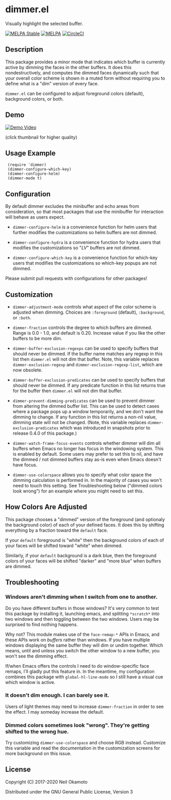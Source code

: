 # dimmer.el

Visually highlight the selected buffer.

[![MELPA Stable](https://stable.melpa.org/packages/dimmer-badge.svg)](https://stable.melpa.org/#/dimmer)
[![MELPA](https://melpa.org/packages/dimmer-badge.svg)](https://melpa.org/#/dimmer)
[![CircleCI](https://img.shields.io/circleci/project/github/gonewest818/dimmer.el.svg)](https://circleci.com/gh/gonewest818/dimmer.el)

## Description

This package provides a minor mode that indicates which buffer is
currently active by dimming the faces in the other buffers.  It does
this nondestructively, and computes the dimmed faces dynamically such
that your overall color scheme is shown in a muted form without
requiring you to define what is a "dim" version of every face.

`dimmer.el` can be configured to adjust foreground colors (default),
background colors, or both.

## Demo

[![Demo Video](https://github.com/gonewest818/dimmer.el/raw/master/doc/dimmer-demo.gif)](https://github.com/gonewest818/dimmer.el/raw/master/doc/dimmer-demo.webm)

(click thumbnail for higher quality)

## Usage Example

     (require 'dimmer)
     (dimmer-configure-which-key)
     (dimmer-configure-helm)
     (dimmer-mode t)

## Configuration

By default dimmer excludes the minibuffer and echo areas from
consideration, so that most packages that use the minibuffer for
interaction will behave as users expect.

* `dimmer-configure-helm` is a convenience function for helm users that
further modifies the customizations so helm buffers are not dimmed.

* `dimmer-configure-hydra` is a convenience function for hydra users
that modifies the customizations so "*LV*" buffers are not dimmed.

* `dimmer-configure-which-key` is a convenience function for which-key
users that modifies the customizations so which-key popups are not dimmed.

Please submit pull requests with configurations for other packages!

## Customization

* `dimmer-adjustment-mode` controls what aspect of the color scheme is
adjusted when dimming.  Choices are `:foreground` (default),
`:background`, or `:both`. 

* `dimmer-fraction` controls the degree to which buffers are dimmed.
Range is 0.0 - 1.0, and default is 0.20.  Increase value if you
like the other buffers to be more dim.

* `dimmer-buffer-exclusion-regexps` can be used to specify buffers
that should never be dimmed.  If the buffer name matches any regexp in
this list then `dimmer.el` will not dim that buffer.  Note, this
variable replaces `dimmer-exclusion-regexp` and
`dimmer-exclusion-regexp-list`, which are now obsolete.

* `dimmer-buffer-exclusion-predicates` can be used to specify buffers
that should never be dimmed.  If any predicate function in this list
returns true for the buffer then `dimmer.el` will not dim that buffer.

* `dimmer-prevent-dimming-predicates` can be used to prevent dimmer from
altering the dimmed buffer list.  This can be used to detect cases
where a package pops up a window temporarily, and we don't want the
dimming to change.  If any function in this list returns a non-nil
value, dimming state will not be changed. (Note, this variable replaces
`dimmer-exclusion-predicates` which was introduced in snapshots prior
to release 0.4.0 of this package.)

* `dimmer-watch-frame-focus-events` controls whether dimmer will dim all
buffers when Emacs no longer has focus in the windowing system. This
is enabled by default. Some users may prefer to set this to nil, and
have the dimmed / not dimmed buffers stay as-is even when Emacs
doesn't have focus.

* `dimmer-use-colorspace` allows you to specify what color space the
dimming calculation is performed in. In the majority of cases you
won't need to touch this setting. See Troubleshooting below ("dimmed
colors look wrong") for an example where you might need to set this.

## How Colors Are Adjusted

This package chooses a "dimmed" version of the foreground (and
optionaly the background color) of each of your defined faces.  It
does this by shifting everything by a fraction toward the `default`
face.

If your `default` foreground is "white" then the background colors
of each of your faces will be shifted toward "white" when dimmed.

Similarly, if your `default` background is a dark blue, then the
foreground colors of your faces will be shifted "darker" and "more
blue" when buffers are dimmed.

## Troubleshooting

### Windows aren't dimming when I switch from one to another.

Do you have different buffers in those windows? It's very common to
test this package by installing it, launching emacs, and splitting
`*scratch*` into two windows and then toggling between the two
windows. Users may be surprised to find nothing happens.

Why not? This module makes use of the `face-remap-*` APIs in Emacs,
and these APIs work on *buffers* rather than windows. If you have
multiple windows displaying the same buffer they will dim or undim
together. Which means, until and unless you switch the other window to
a new buffer, you won't see the dimming effect.

If/when Emacs offers the controls I need to do window-specific face
remaps, I'll gladly put this feature in. In the meantime, my
configuration combines this package with `global-hl-line-mode` so I
still have a visual cue which window is active.

### It doesn't dim enough. I can barely see it.

Users of light themes may need to increase `dimmer-fraction` in order
to see the effect. I may someday increase the default.

### Dimmed colors sometimes look "wrong". They're getting shifted to the wrong hue.

Try customizing `dimmer-use-colorspace` and choose RGB
instead. Customize this variable and read the documentation in the
customization screens for more background on this issue.

## License

Copyright (C) 2017-2020 Neil Okamoto

Distributed under the GNU General Public License, Version 3

